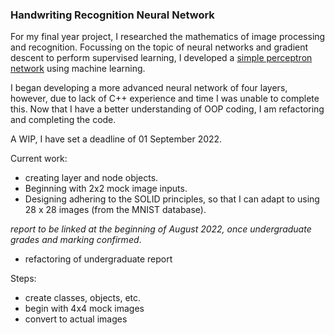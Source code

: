 ### Handwriting Recognition Neural Network

For my final year project, I researched the mathematics of image processing and recognition. Focussing on the topic of neural networks and gradient descent to perform supervised learning, I developed a [simple perceptron network](https://github.com/AdelaideBaron/Simple-Neural-Network) using machine learning.

I began developing a more advanced neural network of four layers, however, due to lack of C++ experience and time I was unable to complete this. Now that I have a better understanding of OOP coding, I am refactoring and completing the code.

A WIP, I have set a deadline of 01 September 2022.

Current work:
- creating layer and node objects.
- Beginning with 2x2 mock image inputs.
- Designing adhering to the SOLID principles, so that I can adapt to using 28 x 28 images (from the MNIST database).

_report to be linked at the beginning of August 2022, once undergraduate grades and marking confirmed_.

- refactoring of undergraduate report

Steps:
- create classes, objects, etc.
- begin with 4x4 mock images
- convert to actual images 
